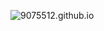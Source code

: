 ![9075512.github.io](https://socialify.git.ci/9075512/9075512.github.io/image?description=1&forks=1&issues=1&language=1&name=1&owner=1&pattern=Circuit%20Board&pulls=1&stargazers=1&theme=Auto)